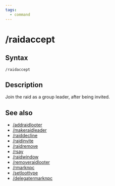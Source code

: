 ```yaml
---
tags:
  - command
---
```


# /raidaccept

## Syntax

<!--cmd-syntax-start-->
```eqcommand
/raidaccept
```
<!--cmd-syntax-end-->

## Description

<!--cmd-desc-start-->
Join the raid as a group leader, after being invited.
<!--cmd-desc-end-->

## See also

- [/addraidlooter](cmd-addraidlooter.md)
- [/makeraidleader](cmd-makeraidleader.md)
- [/raiddecline](cmd-raiddecline.md)
- [/raidinvite](cmd-raidinvite.md)
- [/raidremove](cmd-raiddisband.md)
- [/rsay](cmd-rsay.md)
- [/raidwindow](cmd-raidwindow.md)
- [/removeraidlooter](cmd-removeraidlooter.md)
- [/rmarknpc](cmd-rmarknpc.md)
- [/setloottype](cmd-setloottype.md)
- [/delegatermarknpc](cmd-delegatermarknpc.md)